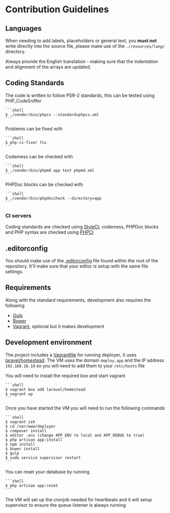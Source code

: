 # Contribution Guidelines

## Languages

When needing to add labels, placeholders or general text, you **must not** write directly into the source file, please make use of the `./resources/lang/` directory.

Always provide the English translation - making sure that the indentation and alignment of the arrays are updated.

## Coding Standards

The code is written to follow PSR-2 standards, this can be tested using PHP_CodeSniffer

    ```shell
    $ ./vendor/bin/phpcs --standard=phpcs.xml
    ```

Problems can be fixed with

    ```shell
    $ php-cs-fixer fix
    ```

Codemess can be checked with

    ```shell
    $ ./vendor/bin/phpmd app text phpmd.xml
    ```

PHPDoc blocks can be checked with

    ```shell
    $ ./vendor/bin/phpdoccheck --directory=app
    ```

### CI servers

Coding standards are checked using [StyleCI](http://styleci.io); codemess, PHPDoc blocks and PHP syntax are checked using [PHPCI](https://www.phptesting.org)

## .editorconfig

You should make use of the [.editorconfig](/.editorconfig) file found within the root of the repository. It'll make sure that your editor is setup with the same file settings.

## Requirements

Along with the standard requirements, development also requires the following

- [Gulp](http://gulpjs.com)
- [Bower](http://bower.io)
- [Vagrant](https://www.vagrantup.com/), optional but it makes development

## Development environment 

The project includes a [Vagrantfile](/Vagrantfile) for running deployer, it uses [laravel/homestead](https://github.com/laravel/homestead). The VM uses the domain `deploy.app` and the IP address `192.168.10.10` so you will need to add them to your `/etc/hosts` file

You will need to install the required box and start vagrant

    ```shell
    $ vagrant box add laravel/homestead
    $ vagrant up
    ```

Once you have started the VM you will need to run the following commands

    ```shell
    $ vagrant ssh
    $ cd /var/www/deployer
    $ composer install
    $ editor .env (change APP_ENV to local and APP_DEBUG to true)
    $ php artisan app:install
    $ npm install
    $ bower install
    $ gulp
    $ sudo service supervisor restart
    ```

You can reset your database by running

    ```shell
    $ php artisan app:reset
    ```

The VM will set up the cronjob needed for heartbeats and it will setup supervisor to ensure the queue listener is always running